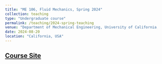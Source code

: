 ```yaml
---
title: "ME 106, Fluid Mechanics, Spring 2024"
collection: teaching
type: "Undergraduate course"
permalink: /teaching/2024-spring-teaching
venue: "Department of Mechanical Engineering, University of California, Berkeley"
date: 2024-08-20
location: "California, USA"
---
```




## [Course Site](https://classes.berkeley.edu/content/2024-spring-meceng-106-101-dis-101)
